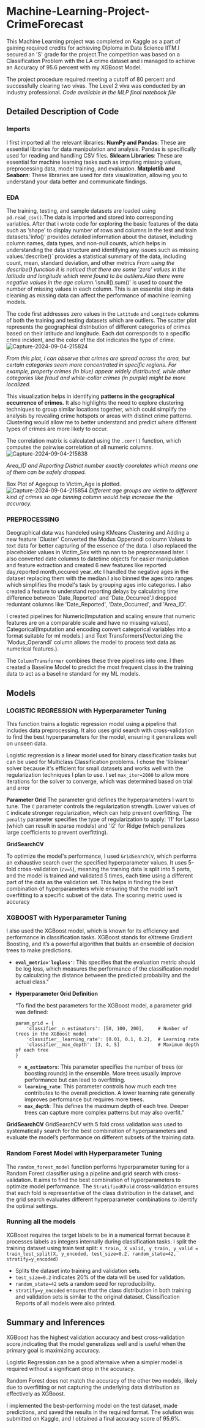 # Machine-Learning-Project-CrimeForecast
This Machine Learning project was completed on Kaggle as a part of gaining required credits for achieving Diploma in Data Science IITM.I secured an 'S' grade for the project.The competition was based on a Classification Problem with the LA crime dataset and i managed to achieve an Accuracy of 95.6 percent with my XGBoost Model.

The project procedure required meeting a cutoff of 80 percent and successfully clearing two vivas. The Level 2 viva was conducted by an industry professional.
*Code available in the MLP final notebook file*

## Detailed Description of Code
### Imports
I first imported all the relevant libraries:
**NumPy and Pandas**: These are essential libraries for data manipulation and analysis. Pandas is specifically used for reading and handling CSV files.
**Sklearn Libraries**: These are essential for machine learning tasks such as imputing missing values, preprocessing data, model training, and evaluation.
**Matplotlib and Seaborn**: These libraries are used for data visualization, allowing you to understand your data better and communicate findings.

### EDA
The training, testing, and sample datasets are loaded using `pd.read_csv()`.The data is imported and stored into corresponding variables.
After that i wrote code for exploring the basic features of the data such as ‘shape’ to display number of rows and columns in the test and train datasets.'info()' provides detailed information about the dataset, including column names, data types, and non-null counts, which helps in understanding the data structure and identifying any issues such as missing values.'describe()` provides a statistical summary of the data, including count, mean, standard deviation, and other metrics
*From using the describe() function it is noticed that there are some 'zero' values in the latitude and longitude which were found to be outliers.Also there were negative values in the age column.*'isnull().sum()' is used to count the number of missing values in each column. This is an essential step in data cleaning as missing data can affect the performance of machine learning models.

The code first addresses zero values in the `Latitude` and `Longitude` columns of both the training and testing datasets which are outliers.
The scatter plot represents the geographical distribution of different categories of crimes based on their latitude and longitude. Each dot corresponds to a specific crime incident, and the color of the dot indicates the type of crime.
![Capture-2024-09-04-215824](https://github.com/user-attachments/assets/2ed02978-cfd1-4edb-be57-d59eb24d82d1)

*From this plot, I can observe that crimes are spread across the area, but certain categories seem more concentrated in specific regions. For example, property crimes (in blue) appear widely distributed, while other categories like fraud and white-collar crimes (in purple) might be more localized.*

This visualization helps in identifying **patterns in the geographical occurrence of crimes.** It also highlights the need to explore clustering techniques to group similar locations together, which could simplify the analysis by revealing crime hotspots or areas with distinct crime patterns. Clustering would allow me to better understand and predict where different types of crimes are more likely to occur.

The correlation matrix is calculated using the `.corr()` function, which computes the pairwise correlation of all numeric columns.
![Capture-2024-09-04-215838](https://github.com/user-attachments/assets/12ab4aa4-43cb-4165-aa0f-2b2511e454e8)

*Area_ID and Reporting District number exactly coorelates which means one of them can be safely dropped.*

Box Plot of Agegoup to Victim_Age is plotted.
![Capture-2024-09-04-215854](https://github.com/user-attachments/assets/0e6618aa-883e-4955-bfd8-49d73da7203d)
*Different age groups are victim to different kind of crimes so age binning column would help increase the the accuracy.*

### PREPROCESSING

Geographical data was handeled using KMeans Clustering and Adding a new feature 'Cluster'
Converted the Modus Opperandi coloumn Values to text data for better capturing of the essence of the data.
I also replaced the placeholder values in Victim_Sex with np.nan to be preprocessed later.
I also converted date columns to datetime objects for easier manipulation and feature extraction and created 6 new features like reported day,reported month,occured year..etc
I handled the negative ages in the dataset replacing them with the median.I also binned the ages into ranges which simplifies the model's task by grouping ages into categories.
I also created a feature to understand reporting delays by calculating time difference between 'Date_Reported' and 'Date_Occurred'.I dropped reduntant columns like 'Date_Reported', 'Date_Occurred', and 'Area_ID'.


I created pipelines for Numeric(Imputation and scaling ensure that numeric features are on a comparable scale and have no missing values),
Categorical(Imputation and encoding convert categorical variables into a format suitable for ml models.) and 
Text Transformers(Vectorizing the 'Modus_Operandi' column allows the model to process text data as numerical features.).

The `ColumnTransformer` combines these three pipelines into one.
I then created a Baseline Model to predict the most frequent class in the training data to act as a baseline standard for my ML models.

## Models

### LOGISTIC REGRESSION with Hyperparameter Tuning

This function trains a logistic regression model using a pipeline that includes data preprocessing. It also uses grid search with cross-validation to find the best hyperparameters for the model, ensuring it generalizes well on unseen data.

Logistic regression is a linear model used for binary classification tasks but can be used for Multiclass Classification problems. I chose the 'liblinear' solver because it's efficient for small datasets and works well with the regularization techniques I plan to use. I set `max_iter=2000` to allow more iterations for the solver to converge, which was determined based on trial and error

**Parameter Grid** 
The parameter grid defines the hyperparameters I want to tune. The `C` parameter controls the regularization strength. Lower values of `C` indicate stronger regularization, which can help prevent overfitting. The `penalty` parameter specifies the type of regularization to apply: 'l1' for Lasso (which can result in sparse models) and 'l2' for Ridge (which penalizes large coefficients to prevent overfitting).

**GridSearchCV**

To optimize the model's performance, I used `GridSearchCV`, which performs an exhaustive search over the specified hyperparameter values. It uses 5-fold cross-validation (`cv=5`), meaning the training data is split into 5 parts, and the model is trained and validated 5 times, each time using a different part of the data as the validation set. This helps in finding the best combination of hyperparameters while ensuring that the model isn't overfitting to a specific subset of the data. The scoring metric used is accuracy



### XGBOOST with Hyperparameter Tuning

I also used the XGBoost model, which is known for its efficiency and performance in classification tasks. XGBoost stands for eXtreme Gradient Boosting, and it’s a powerful algorithm that builds an ensemble of decision trees to make predictions. 


- **`eval_metric='logloss'`**: This specifies that the evaluation metric should be log loss, which measures the performance of the classification model by calculating the distance between the predicted probability and the actual class."

- **Hyperparameter Grid Definition**
    
    "To find the best parameters for the XGBoost model, a parameter grid was defined:
    
    ```
    param_grid = {
        'classifier__n_estimators': [50, 100, 200],     # Number of trees in the XGBoost model
        'classifier__learning_rate': [0.01, 0.1, 0.2],  # Learning rate
        'classifier__max_depth': [3, 4, 5]              # Maximum depth of each tree
    }
    
    ```
    
    - **`n_estimators`**: This parameter specifies the number of trees (or boosting rounds) in the ensemble. More trees usually improve performance but can lead to overfitting.
    - **`learning_rate`**: This parameter controls how much each tree contributes to the overall prediction. A lower learning rate generally improves performance but requires more trees.
    - **`max_depth`**: This defines the maximum depth of each tree. Deeper trees can capture more complex patterns but may also overfit."
      
**GridSearchCV**
GridSearchCV with 5 fold cross validation was used to systematically search for the best combination of hyperparameters and evaluate the model’s performance on different subsets of the training data.
    
  


### Random Forest Model with Hyperparameter Tuning 

The `random_forest_model` function performs hyperparameter tuning for a Random Forest classifier using a pipeline and grid search with cross-validation. It aims to find the best combination of hyperparameters to optimize model performance. The `StratifiedKFold` cross-validation ensures that each fold is representative of the class distribution in the dataset, and the grid search evaluates different hyperparameter combinations to identify the optimal settings.



### Running all the models
XGBoost requires the target labels to be in a numerical format because it processes labels as integers internally during classification tasks.
I split the training  dataset using train test split:
`X_train, X_valid, y_train, y_valid = train_test_split(X, y_encoded, test_size=0.2, random_state=42, stratify=y_encoded)`

- Splits the dataset into training and validation sets.
- `test_size=0.2` indicates 20% of the data will be used for validation.
- `random_state=42` sets a random seed for reproducibility.
- `stratify=y_encoded` ensures that the class distribution in both training and validation sets is similar to the original dataset.
Classification Reports of all models were also printed.

## Summary and Inferences
XGBoost has the highest validation accuracy and best cross-validation score,indicating that the model generalizes well and is useful when the primary goal is maximizing accuracy.

Logistic Regression can be a good alternaive when a simpler model is required without a significant drop in the accuracy.

Random Forest does not match the accuracy of the other two models, likely due to overfitting or not capturing the underlying data distribution as effectively as XGBoost.

I implemented the best-performing model on the test dataset, made predictions, and saved the results in the required format. The solution was submitted on Kaggle, and I obtained a final accuracy score of 95.6%.
